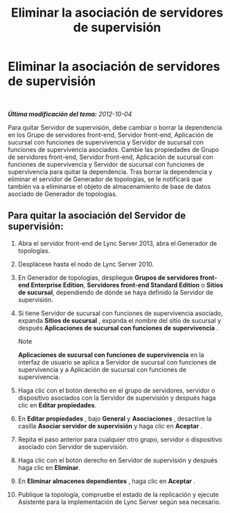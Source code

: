 ﻿---
title: Eliminar la asociación de servidores de supervisión
TOCTitle: Eliminar la asociación de servidores de supervisión
ms:assetid: c45b22ae-fc06-484a-a05b-735bd1bb7448
ms:mtpsurl: https://technet.microsoft.com/es-es/library/JJ721877(v=OCS.15)
ms:contentKeyID: 49889672
ms.date: 01/07/2017
mtps_version: v=OCS.15
ms.translationtype: HT
---

# Eliminar la asociación de servidores de supervisión

 

_**Última modificación del tema:** 2012-10-04_

Para quitar Servidor de supervisión, debe cambiar o borrar la dependencia en los Grupo de servidores front-end, Servidor front-end, Aplicación de sucursal con funciones de supervivencia y Servidor de sucursal con funciones de supervivencia asociados. Cambie las propiedades de Grupo de servidores front-end, Servidor front-end, Aplicación de sucursal con funciones de supervivencia y Servidor de sucursal con funciones de supervivencia para quitar la dependencia. Tras borrar la dependencia y eliminar el servidor de Generador de topologías, se le notificará que también va a eliminarse el objeto de almacenamiento de base de datos asociado de Generador de topologías.

## Para quitar la asociación del Servidor de supervisión:

1.  Abra el servidor front-end de Lync Server 2013, abra el Generador de topologías.

2.  Desplácese hasta el nodo de Lync Server 2010.

3.  En Generador de topologías, despliegue **Grupos de servidores front-end Enterprise Edition**, **Servidores front-end Standard Edition** o **Sitios de sucursal**, dependiendo de dónde se haya definido la Servidor de supervisión.

4.  Si tiene Servidor de sucursal con funciones de supervivencia asociado, expanda **Sitios de sucursal** , expanda el nombre del sitio de sucursal y después **Aplicaciones de sucursal con funciones de supervivencia** .
    

    > [!NOTE]
    > <STRONG>Aplicaciones de sucursal con funciones de supervivencia</STRONG> en la interfaz de usuario se aplica a Servidor de sucursal con funciones de supervivencia y a Aplicación de sucursal con funciones de supervivencia.



5.  Haga clic con el botón derecho en el grupo de servidores, servidor o dispositivo asociados con la Servidor de supervisión y después haga clic en **Editar propiedades**.

6.  En **Editar propiedades** , bajo **General** y **Asociaciones** , desactive la casilla **Asociar servidor de supervisión** y haga clic en **Aceptar** .

7.  Repita el paso anterior para cualquier otro grupo, servidor o dispositivo asociado con Servidor de supervisión.

8.  Haga clic con el botón derecho en Servidor de supervisión y después haga clic en **Eliminar**.

9.  En **Eliminar almacenes dependientes** , haga clic en **Aceptar** .

10. Publique la topología, compruebe el estado de la replicación y ejecute Asistente para la implementación de Lync Server según sea necesario.

